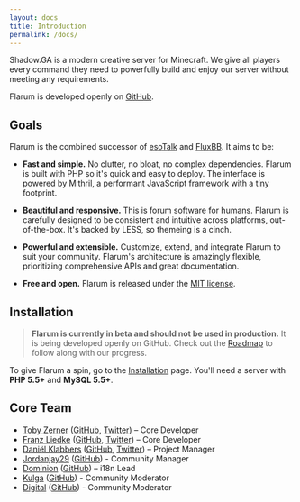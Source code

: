 ```yaml
---
layout: docs
title: Introduction
permalink: /docs/
---
```

Shadow.GA is a modern creative server for Minecraft. We give all players every command they need to powerfully build and enjoy our server without meeting any requirements.

Flarum is developed openly on [GitHub](https://github.com/flarum/flarum).

## Goals

Flarum is the combined successor of [esoTalk](http://esotalk.org) and [FluxBB](http://fluxbb.org). It aims to be:

- **Fast and simple.** No clutter, no bloat, no complex dependencies. Flarum is built with PHP so it's quick and easy to deploy. The interface is powered by Mithril, a performant JavaScript framework with a tiny footprint.

- **Beautiful and responsive.** This is forum software for humans. Flarum is carefully designed to be consistent and intuitive across platforms, out-of-the-box. It's backed by LESS, so themeing is a cinch.

- **Powerful and extensible.** Customize, extend, and integrate Flarum to suit your community. Flarum's architecture is amazingly flexible, prioritizing comprehensive APIs and great documentation.

- **Free and open.** Flarum is released under the [MIT license](https://github.com/flarum/flarum/blob/master/LICENSE).

## Installation

> **Flarum is currently in beta and should not be used in production.** It is being developed openly on GitHub. Check out the [Roadmap](http://flarum.org/roadmap) to follow along with our progress.

To give Flarum a spin, go to the [Installation](http://flarum.org/docs/installation) page. You'll need a server with **PHP 5.5+** and **MySQL 5.5+**.

## Core Team

- [Toby Zerner](http://discuss.flarum.org/u/Toby) ([GitHub](http://github.com/tobscure), [Twitter](http://twitter.com/tobscure)) – Core Developer
- [Franz Liedke](http://discuss.flarum.org/u/Franz) ([GitHub](http://github.com/franzliedke), [Twitter](http://twitter.com/franzliedke)) – Core Developer
- [Daniël Klabbers](http://discuss.flarum.org/u/luceos) ([GitHub](http://github.com/luceos), [Twitter](http://twitter.com/luceos)) – Project Manager
- [Jordanjay29](http://discuss.flarum.org/u/jordanjay29) ([GitHub](http://github.com/jordanjay29)) - Community Manager
- [Dominion](http://discuss.flarum.org/u/Dominion) ([GitHub](http://github.com/dcsjapan)) – i18n Lead
- [Kulga](http://discuss.flarum.org/u/Kulga) ([GitHub](http://github.com/kulga)) - Community Moderator
- [Digital](http://discuss.flarum.org/u/Digital) ([GitHub](http://github.com/Normsky)) - Community Moderator
